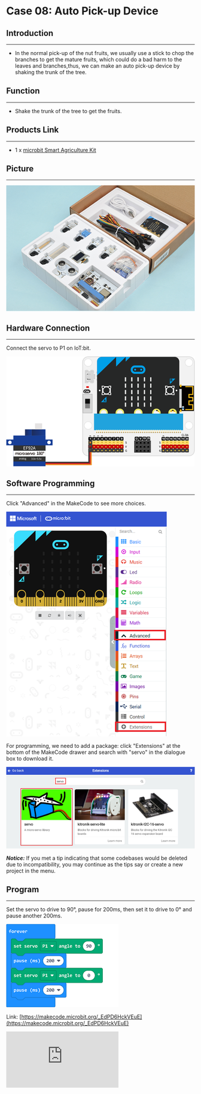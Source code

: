 # Case 08: Auto Pick-up Device


##  Introduction
---

- In the normal pick-up of the nut fruits, we usually use a stick to chop the branches to get the mature fruits, which could do a bad harm to the leaves and branches,thus, we can make an auto pick-up device by shaking the trunk of the tree.

##  Function
---
- Shake the trunk of the tree to get the fruits.

## Products Link
---
- 1 x [microbit Smart Agriculture Kit](https://shop.elecfreaks.com/products/elecfreaks-micro-bit-smart-agriculture-kit-without-micro-bit-board?_pos=2&_sid=2c86b7764&_ss=r)

## Picture
---
![](./images/microbit-Smart-Agriculture-Kit-case-01-02.png)

## Hardware Connection
---

Connect the servo to P1 on IoT:bit.

![](./images/microbit-Smart-Agriculture-Kit-case-08-03.png)

## Software Programming

---

Click "Advanced" in the MakeCode to see more choices.

![](./images/microbit-Smart-Agriculture-Kit-case-01-04.png)

For programming, we need to add a package: click "Extensions" at the bottom of the MakeCode drawer and search with "servo" in the dialogue box to download it.

![](./images/microbit-Smart-Agriculture-Kit-case-01-06.png)

***Notice:*** If you met a tip indicating that some codebases would be deleted due to incompatibility, you may continue as the tips say or create a new project in the menu.

## Program

---

Set the servo to drive to 90°, pause for 200ms, then set it to drive to 0° and pause another 200ms.

![](./images/microbit-Smart-Agriculture-Kit-case-08-07.png)



Link: [https://makecode.microbit.org/_EdPD6HckVEuE](https://makecode.microbit.org/_EdPD6HckVEuE)

<div
    style={{
        position: 'relative',
        paddingBottom: '60%',
        overflow: 'hidden',
    }}
>
    <iframe
        src="https://makecode.microbit.org/_EdPD6HckVEuE"
        frameborder="0"
        sandbox="allow-popups allow-forms allow-scripts allow-same-origin"
        style={{
            position: 'absolute',
            width: '100%',
            height: '100%',
        }}
    />
</div>


## Result
---
- Shake the trunk via the servo to pick up the fruits.
